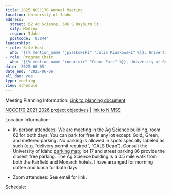 ```yaml
---
title: 2025 NCCC170 Annual Meeting
location: University of Idaho
address:
  street: 62 Ag Science, 606 S Rayburn St
  city: Moscow
  region: Idaho
  postcode: '83844'
leadership:
- role: Site Host
  who: '{{% mention_name "jpiaskowski" "Julia Piaskowski" %}}, University of Idaho'
- role: Program Chair
  who: '{{% mention_name "conorfair" "Conor Fair" %}}, University of Georgia'
date: '2025-06-05'
date_end: '2025-06-06'
all_day: yes
type: meeting
view: schedule
---
```


Meeting Planning Information: [Link to planning document](about)

[NCCC170 2021-2026 project objectives](objectives) | [link to NIMSS](https://nimss.org/projects/view/mrp/outline/18798)

Location information:
- In-person attendees: We are meeting in the [Ag Science](https://www.google.com/maps/place/606+S+Rayburn+St,+Moscow,+ID+83844) building, room 62 for both days. You can park for free in any lot except: Gold, Green, and metered parking. No parking is allowed in spots specially labeled as such (e.g. “delivery permit required”, “CALS Dean”). Consult the University of Idaho [parking map](../IdahoParkingMap.pdf); lot 17 and street parking 86 provide the closest free parking. The Ag Science building is a 0.5 mile walk from both the Fairfield and Monarch hotels. I have arranged for morning coffee and lunch for both days.

- Zoom attendees: See email for link.

Schedule: